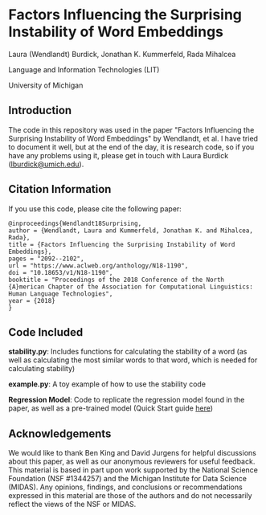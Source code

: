 # Factors Influencing the Surprising Instability of Word Embeddings
Laura (Wendlandt) Burdick, Jonathan K. Kummerfeld, Rada Mihalcea

Language and Information Technologies (LIT)

University of Michigan

## Introduction
The code in this repository was used in the paper "Factors Influencing the Surprising Instability of Word Embeddings" by Wendlandt, et al. I have tried to document it well, but at the end of the day, it is research code, so if you have any problems using it, please get in touch with Laura Burdick (lburdick@umich.edu).

## Citation Information
If you use this code, please cite the following paper:
```
@inproceedings{Wendlandt18Surprising,
author = {Wendlandt, Laura and Kummerfeld, Jonathan K. and Mihalcea, Rada},
title = {Factors Influencing the Surprising Instability of Word Embeddings},
pages = "2092--2102",
url = "https://www.aclweb.org/anthology/N18-1190",
doi = "10.18653/v1/N18-1190",
booktitle = "Proceedings of the 2018 Conference of the North {A}merican Chapter of the Association for Computational Linguistics: Human Language Technologies",
year = {2018}
}
```

## Code Included
**stability.py**: Includes functions for calculating the stability of a word (as well as calculating the most similar words to that word, which is needed for calculating stability)

**example.py**: A toy example of how to use the stability code

**Regression Model**: Code to replicate the regression model found in the paper, as well as a pre-trained model (Quick Start guide [here](regression/README.md))

## Acknowledgements
We would like to thank Ben King and David Jurgens for helpful discussions about this paper, as well as our anonymous reviewers for useful feedback. This material is based in part upon work supported by the National Science Foundation (NSF \#1344257) and the Michigan Institute for Data Science (MIDAS). Any opinions, findings, and conclusions or recommendations expressed in this material are those of the authors and do not necessarily reflect the views of the NSF or MIDAS. 
